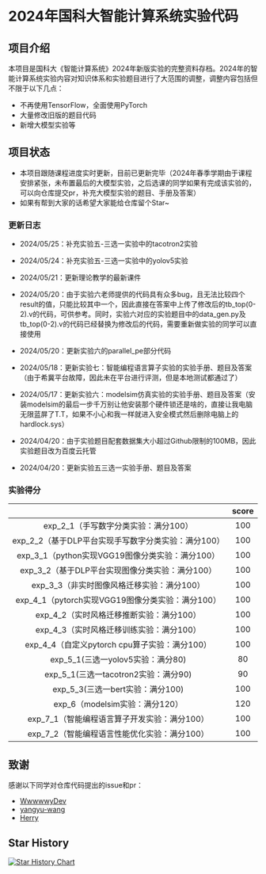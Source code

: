 # 2024年国科大智能计算系统实验代码

## 项目介绍

本项目是国科大《智能计算系统》2024年新版实验的完整资料存档。2024年的智能计算系统实验内容对知识体系和实验题目进行了大范围的调整，调整内容包括但不限于以下几点：

- 不再使用TensorFlow，全面使用PyTorch
- 大量修改旧版的题目代码
- 新增大模型实验等

## 项目状态

- 本项目跟随课程进度实时更新，目前已更新完毕（2024年春季学期由于课程安排紧张，未布置最后的大模型实验，之后选课的同学如果有完成该实验的，可以向仓库提交pr，补充大模型实验的题目、手册及答案）
- 如果有帮到大家的话希望大家能给仓库留个Star~

### 更新日志

- 2024/05/25：补充实验五-三选一实验中的tacotron2实验

- 2024/05/24：补充实验五-三选一实验中的yolov5实验

- 2024/05/21：更新理论教学的最新课件

- 2024/05/20：由于实验六老师提供的代码具有众多bug，且无法比较四个result的值，只能比较其中一个，因此直接在答案中上传了修改后的tb_top(0-2).v的代码，可供参考。同时，实验六对应的实验题目中的data_gen.py及tb_top(0-2).v的代码已经替换为修改后的代码，需要重新做实验的同学可以直接使用

- 2024/05/20：更新实验六的parallel_pe部分代码

- 2024/05/18：更新实验七：智能编程语言算子实验的实验手册、题目及答案（由于希冀平台故障，因此未在平台进行评测，但是本地测试都通过了）

- 2024/05/17：更新实验六：modelsim仿真实验的实验手册、题目及答案（安装modelsim的最后一步千万别让他安装那个硬件锁还是啥的，直接让我电脑无限蓝屏了T.T，如果不小心和我一样就进入安全模式然后删除电脑上的hardlock.sys）

- 2024/04/20：由于实验题目配套数据集大小超过Github限制的100MB，因此实验题目改为百度云托管

- 2024/04/20：更新实验五三选一实验手册、题目及答案

### 实验得分

|                                                     | score |
| :-------------------------------------------------: | :---: |
|        exp_2_1（手写数字分类实验：满分100）         |  100  |
| exp_2_2（基于DLP平台实现手写数字分类实验：满分100） |  100  |
|   exp_3_1（python实现VGG19图像分类实验：满分100）   |  100  |
|   exp_3_2（基于DLP平台实现图像分类实验：满分100）   |  100  |
|     exp_3_3（非实时图像风格迁移实验：满分100）      |  100  |
|  exp_4_1（pytorch实现VGG19图像分类实验：满分100）   |  100  |
|      exp_4_2（实时风格迁移推断实验：满分100）       |  100  |
|      exp_4_3（实时风格迁移训练实验：满分100）       |  100  |
|    exp_4_4（自定义pytorch cpu算子实验：满分100）    |  100  |
|          exp_5_1(三选一yolov5实验：满分80)          |  80   |
|        exp_5_1(三选一tacotron2实验：满分90)         |  90   |
|          exp_5_3(三选一bert实验：满分100)           |  100  |
|           exp_6（modelsim实验：满分120）            |  120  |
|    exp_7_1（智能编程语言算子开发实验：满分100）     |  100  |
|    exp_7_2（智能编程语言性能优化实验：满分100）     |  100  |

## 致谢

感谢以下同学对仓库代码提出的issue和pr：
- [WwwwwyDev](https://github.com/WwwwwyDev)
- [yangyu-wang](https://github.com/yangyu-wang)
- [Herry](https://github.com/Herry0w0)

## Star History

<a href="https://star-history.com/#Yuichi1001/2024-AICS-EXP&Timeline">
 <picture>
   <source media="(prefers-color-scheme: dark)" srcset="https://api.star-history.com/svg?repos=Yuichi1001/2024-AICS-EXP&type=Timeline&theme=dark" />
   <source media="(prefers-color-scheme: light)" srcset="https://api.star-history.com/svg?repos=Yuichi1001/2024-AICS-EXP&type=Timeline" />
   <img alt="Star History Chart" src="https://api.star-history.com/svg?repos=Yuichi1001/2024-AICS-EXP&type=Timeline" />
 </picture>
</a>
